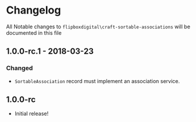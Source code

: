 # Changelog
All Notable changes to `flipboxdigital\craft-sortable-associations` will be documented in this file

## 1.0.0-rc.1 - 2018-03-23
### Changed
- `SortableAssociation` record must implement an association service.

## 1.0.0-rc
- Initial release!
